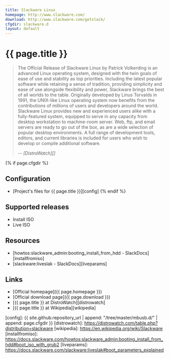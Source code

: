 ```yaml
---
title: Slackware Linux
homepage: http://www.slackware.com/
download: http://www.slackware.com/getslack/
cfgdir: slackware.d
layout: default
---
```


# {{ page.title }}

> The Official Release of Slackware Linux by Patrick Volkerding is an advanced
> Linux operating system, designed with the twin goals of ease of use and
> stability as top priorities. Including the latest popular software while
> retaining a sense of tradition, providing simplicity and ease of use alongside
> flexibility and power, Slackware brings the best of all worlds to the table.
> Originally developed by Linus Torvalds in 1991, the UNIX-like Linux operating
> system now benefits from the contributions of millions of users and developers
> around the world. Slackware Linux provides new and experienced users alike
> with a fully-featured system, equipped to serve in any capacity from desktop
> workstation to machine-room server. Web, ftp, and email servers are ready to
> go out of the box, as are a wide selection of popular desktop environments. A
> full range of development tools, editors, and current libraries is included
> for users who wish to develop or compile additional software.
>
> -- <cite markdown="1">[DistroWatch][]</cite>


{% if page.cfgdir %}
## Configuration

- [Project's files for {{ page.title }}][config]
{% endif %}


## Supported releases

- Install ISO
- Live ISO


## Resources

- [howtos:slackware_admin:booting_install_from_hdd - SlackDocs][installfromiso]
- [slackware:liveslak - SlackDocs][liveparams]


## Links

- [Official homepage]({{ page.homepage }})
- [Official download page]({{ page.download }})
- [{{ page.title }} at DistroWatch][distrowatch]
- [{{ page.title }} at Wikipedia][wikipedia]


[config]: {{ site.github.repository_url | append: "/tree/master/mbusb.d/" | append: page.cfgdir }}
[distrowatch]: https://distrowatch.com/table.php?distribution=slackware
[wikipedia]: https://en.wikipedia.org/wiki/Slackware
[installfromiso]: https://docs.slackware.com/howtos:slackware_admin:booting_install_from_hdd#boot_iso_with_grub2
[liveparams]: https://docs.slackware.com/slackware:liveslak#boot_parameters_explained
